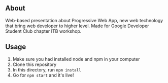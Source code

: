 ## About

Web-based presentation about Progressive Web App, new web technology that bring web developer to higher level. Made for Google Developer Student Club chapter ITB workshop.

## Usage

1. Make sure you had installed node and npm in your computer
2. Clone this repository
3. In this directory, run `npm install`
4. Go for `npm start` and it's live!
